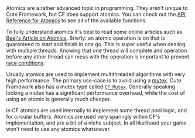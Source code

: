 [](../header.md ':include')

<br>

Atomics are a rather advanced topic in programming. They aren't unique to Cute Framework, but CF does support atomics. You can check out the [API Reference for Atomics](https://randygaul.github.io/cute_framework/#/api_reference?id=atomics) to see all of the available functions.

To fully understand atomics it's best to read some online articles such as [Beej's Article on Atomics](https://beej.us/guide/bgc/html/split/chapter-atomics.html). Briefly: an atomic operation is on that is guaranteed to start and finish in one go. This is super useful when dealing with multiple threads. Knowing that one thread will complete and operation before any other thread can mess with the operation is important to prevent [race conditions](https://stackoverflow.com/questions/34510/what-is-a-race-condition).

Usually atomics are used to implement multithreaded algorithms with very high performance. The primary use-case is to avoid using a [mutex](https://en.cppreference.com/w/cpp/thread/mutex). Cute Framework also has a mutex type called [`CF_Mutex`](https://randygaul.github.io/cute_framework/#/multithreading/cf_mutex). Generally speaking locking a mutex has a significant performance overhead, while the cost of using an atomic is generally much cheaper.

In CF atomics are used internally to implement some thread pool logic, and for circular buffers. Atomics are used very sparingly within CF's implementation, and are a bit of a niche subject. In all likelihood your game won't need to use any atomics whatsoever.
